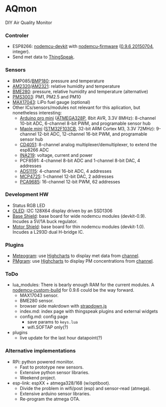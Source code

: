 # AQmon
DIY Air Quality Monitor

### Controler

- ESP8266: [nodemcu-devkit][] with [nodemcu-firmware][] ([0.9.6 20150704][], integer).
- Send met data to [ThingSpeak][].

[nodemcu-devkit]:   https://github.com/nodemcu/nodemcu-devkit
[nodemcu-firmware]: https://github.com/nodemcu/nodemcu-firmware
[0.9.6 20150704]:   https://github.com/nodemcu/nodemcu-firmware/releases/tag/0.9.6-dev_20150704
[thingspeak]:       https://thingspeak.com

### Sensors

- BMP085/[BMP180][]: pressure and temperature
- [AM2320][]/[AM2321][]: relative humidity and temperature
- [BME280][]: pressure, relative humidity and temperature (alternative)
- [PMS3003][]: PM1, PM2.5 and PM10
- [MAX17043][]: LiPo fuel gauge (optional)
- Other ICs/sensors/modules not relevant for this aplication, but nonetheless interesting:
  - [Arduino pro mini][] ([ATMEGA328P][], 8bit AVR, 3.3V 8MHz):
      8-channel 10-bit ADC, 6-channel 8-bit PWM, and programable sensor hub
  - [Maple mini][] ([STM32F103CB][], 32-bit ARM Cortex M3, 3.3V 72MHz):
      9-channel 12-bit ADC, 12-channel 16-bit PWM, and programable sensor hub
  - [CD4051][]:   8-channel analog multiplexer/demultiplexer, to extend the esp8266 ADC
  - [INA219][]:  voltage, current and power
  - PCF8591:      4-channel  8-bit ADC and 1-channel 8-bit DAC, 4 addresses
  - [ADS1115][]:  4-channel 16-bit ADC,  4 addresses
  - [MCP4725][]:  1-channel 12-bit DAC,  2 addresses
  - [PCA9685][]: 16-channel 12-bit PWM, 62 addresses

[BMP180]:  http://www.aliexpress.com/snapshot/6747685613.html?orderId=67922658930843
[BME280]:  http://www.aliexpress.com/snapshot/6857975909.html?orderId=68901285360843
[AM2320]:  http://www.aliexpress.com/snapshot/6399232524.html?orderId=65033515010843
[AM2321]:  http://www.aliexpress.com/snapshot/6863602671.html?orderId=68897377730843
[PMS3003]: http://www.aliexpress.com/snapshot/6624872562.html?orderId=66919764160843
[MAX17043]:http://www.aliexpress.com/snapshot/6857975910.html?orderId=68901285370843

[Arduino pro mini]: http://www.aliexpress.com/snapshot/6857975906.html?orderId=68901285330843
[ATMEGA328P]: http://www.atmel.com/devices/atmega328p.aspx
[Maple mini]: http://www.aliexpress.com/item/leaflabs-Leaf-maple-mini-ARM-STM32-compatibility/32229442295.html
[STM32F103CB]: http://www.st.com/internet/mcu/product/189782.jsp
[CD4051]:  http://www.taydaelectronics.com/cd4051-4051-ic-cmos-multiplex-demultiplexer.html
[INA219]:  http://www.aliexpress.com/snapshot/6817337392.html?orderId=68495646070843
[ADS1115]: http://www.aliexpress.com/snapshot/6659529844.html?orderId=67204657930843
[MCP4725]: http://www.aliexpress.com/snapshot/6817337390.html?orderId=68495646090843
[PCA9685]: http://www.aliexpress.com/snapshot/6763611745.html?orderId=68109608820843

### Development HW
- Status RGB LED
- [OLED][]: I2C 128X64 display driven by an SSD1306
- [Base Shield][]:  base board for wide nodemcu modules (devkit-0.9).
  Incudes a 5V/1A buck regulator.
- [Motor Shield][]: base board for thin nodemcu modules (devkit-1.0).
  Incudes a L293D dual H-bridge IC.

[OLED]:         http://www.aliexpress.com/snapshot/6905821870.html?orderId=69209225370843
[Base Shield]:  http://www.aliexpress.com/snapshot/6817337393.html?orderId=68495646110843
[Motor Shield]: http://www.aliexpress.com/snapshot/6775562583.html?orderId=68153436410843

### Plugins

- [Meteogram][]: use [Highcharts][] to display met data from [channel][].
- [PMgram][]: use  [Highcharts][] to display PM concentrations from [channel][].

[meteogram]: http://thingspeak.com/plugins/15643
[pmgram]:    http://thingspeak.com/plugins/24819
[highcharts]:http://www.highcharts.com
[channel]:   http://thingspeak.com/channels/37527

### ToDo

- lua_modules: There is bearly enough RAM for the current modules.
  A [nodemcu-custom-build][] for 0.9.6 could be the way forward.
  - MAX17043 sensor.
  - BME280 sensor.
  - browser side makrdown with [strapdown.js][]
  - index.md: index page with thingspeak plugins and external widgets
  - config.md: config page
    - save params to `keys.lua`
    - wifi.SOFTAP only(?)
- plugins
  - live update for the last hour datapoint(?)

[strapdown.js]: http://strapdownjs.com
[luatool.py]: https://github.com/4refr0nt/luatool
[nodemcu-custom-build]: http://frightanic.com/nodemcu-custom-build

### Alternative implementations

- RPi: python powered moniitor.
  - Fast to prototype new sensors.
  - Extensive python sensor libraries.
  - Weekend project.
- esp-link: espXX + atmega328/168 (w/optiboot).
  - Divide the problem in wifi/post (esp) and sensor-read (atmega).
  - Extensive arduino sensor libraries.
  - Re-program the atmega OTA.
